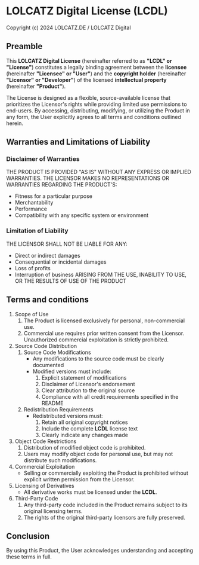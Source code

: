 # LOLCATZ Digital License (LCDL)
Copyright (c) 2024 LOLCATZ.DE / LOLCATZ Digital

## Preamble
This **LOLCATZ Digital License** (hereinafter referred to as **"LCDL" or "License"**) constitutes a legally binding agreement between the **licensee** (hereinafter **"Licensee" or "User"**) and the **copyright holder** (hereinafter **"Licensor" or "Developer"**) of the licensed **intellectual property** (hereinafter **"Product"**).

The License is designed as a flexible, source-available license that prioritizes the Licensor's rights while providing limited use permissions to end-users. By accessing, distributing, modifying, or utilizing the Product in any form, the User explicitly agrees to all terms and conditions outlined herein.

## Warranties and Limitations of Liability
### Disclaimer of Warranties
THE PRODUCT IS PROVIDED "AS IS" WITHOUT ANY EXPRESS OR IMPLIED WARRANTIES. THE LICENSOR MAKES NO REPRESENTATIONS OR WARRANTIES REGARDING THE PRODUCT'S:
- Fitness for a particular purpose
- Merchantability
- Performance
- Compatibility with any specific system or environment
### Limitation of Liability
THE LICENSOR SHALL NOT BE LIABLE FOR ANY:
- Direct or indirect damages
- Consequential or incidental damages
- Loss of profits
- Interruption of business ARISING FROM THE USE, INABILITY TO USE, OR THE RESULTS OF USE OF THE PRODUCT

## Terms and conditions
1. Scope of Use
    1. The Product is licensed exclusively for personal, non-commercial use.
    2. Commercial use requires prior written consent from the Licensor. Unauthorized commercial exploitation is strictly prohibited.
2. Source Code Distribution
    1. Source Code Modifications
       - Any modifications to the source code must be clearly documented
       - Modified versions must include:
            1. Explicit statement of modifications
            2. Disclaimer of Licensor's endorsement
            3. Clear attribution to the original source
            4. Compliance with all credit requirements specified in the README
    2. Redistribution Requirements
       - Redistributed versions must:
            1. Retain all original copyright notices
            2. Include the complete **LCDL** license text
            3. Clearly indicate any changes made
3. Object Code Restrictions
    1. Distribution of modified object code is prohibited.
    2. Users may modify object code for personal use, but may not distribute such modifications.
4. Commercial Exploitation
    - Selling or commercially exploiting the Product is prohibited without explicit written permission from the Licensor.
5. Licensing of Derivatives
    - All derivative works must be licensed under the **LCDL**.
6. Third-Party Code
    1. Any third-party code included in the Product remains subject to its original licensing terms.
    2. The rights of the original third-party licensors are fully preserved.
      
## Conclusion
By using this Product, the User acknowledges understanding and accepting these terms in full.
